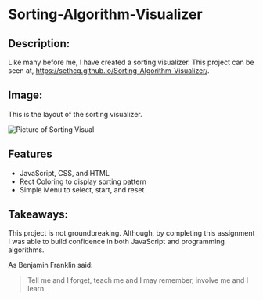 # Sorting-Algorithm-Visualizer

## Description:
Like many before me, I have created a sorting visualizer. This project can be seen at, https://sethcg.github.io/Sorting-Algorithm-Visualizer/.

## Image:
This is the layout of the sorting visualizer.

![Picture of Sorting Visual](https://i.imgur.com/q82uZMa.png)

## Features
- JavaScript, CSS, and HTML
- Rect Coloring to display sorting pattern
- Simple Menu to select, start, and reset

## Takeaways:
This project is not groundbreaking. Although, by completing this assignment I was able to build confidence in both JavaScript and programming algorithms.


As Benjamin Franklin said:
> Tell me and I forget, teach me and I may remember, involve me and I learn.
